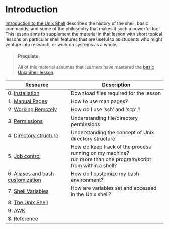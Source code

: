 # Introduction 
[Introduction to the Unix Shell](../Shell/introducing_shell.md) describes the history of the shell, basic commands, and some of the philosophy that makes it such a powerful tool. This lesson aims to supplement the material in that lesson with short topical lessons on particular shell features that are useful to as students who might venture into research, or work on systems as a whole. 

>#### Prequiste 
>All of this material assumes that learners have mastered the [basic Unix Shell lesson](../Shell/shell.md).

| Resource | Description |
|    ---   |     ---     |  
| 0. [Installation](../Shell/installation.md)  | Download files required for the lesson |
| 1. [Manual Pages](./manfiles.md) |	How to use man pages? |
| 2. [Working Remotely](./workremote.md) |	How do I use ‘ssh’ and ‘scp’ ? |
| 3. [Permissions](./permissions.md)|	Understanding file/directory permissions |
| 4. [Directory structure](./dirstruct.md) |	Understanding the concept of Unix directory structure |
| 5. [Job control](./jobs.md) | 	How do keep track of the process running on my machine? <br> run more than one program/script from within a shell?|
| 6. [Aliases and bash customization](./aliases.md)	| How do I customize my bash environment? |
| 7. [Shell Variables](./shellvars.md) |	How are variables set and accessed in the Unix shell?|
| 8. [The Unix Shell](./unixshell.md)	||
| 9. [AWK](./awk.md)	||
| $. [Reference](./references.md) | |